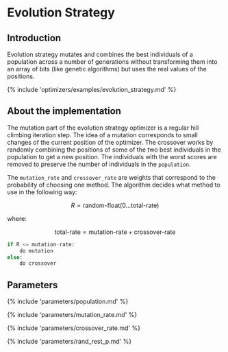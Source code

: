 # Evolution Strategy


## Introduction

Evolution strategy mutates and combines the best individuals of a population across a 
number of generations without transforming them into an array of bits 
(like genetic algorithms) but uses the real values of the positions.

{% include 'optimizers/examples/evolution_strategy.md' %}


## About the implementation

The mutation part of the evolution strategy optimizer is a regular hill climbing iteration step. The idea of a mutation corresponds to small changes of the current position of the optimizer. 
The crossover works by randomly combining the positions of some of the two best individuals in the population to get a new position. The individuals with the worst scores are removed to preserve the number of individuals in the `population`.

The `mutation_rate` and `crossover_rate` are weights that correspond to the probability of choosing one method. The algorithm decides what method to use in the following way:

$$
R = \text{random-float} (0 ... \text{total-rate})
$$

where:

$$
\text{total-rate} = \text{mutation-rate} + \text{crossover-rate}
$$

```python
if R <= mutation-rate:
    do mutation
else:
    do crossover
```


## Parameters

{% include 'parameters/population.md' %}

{% include 'parameters/mutation_rate.md' %}

{% include 'parameters/crossover_rate.md' %}

{% include 'parameters/rand_rest_p.md' %}
